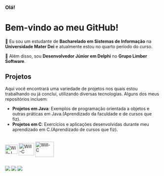 ### Olá!

# Bem-vindo ao meu GitHub!

👋  Eu sou um estudante de **Bacharelado em Sistemas de Informação** na **Universidade Mater Dei** e atualmente estou no quarto período do curso. 

🌱 Além disso, sou **Desenvolvedor Júnior em Delphi** no **Grupo Limber Software**.

## Projetos

Aqui você encontrará uma variedade de projetos nos quais estou trabalhando ou já concluí, utilizando diversas tecnologias. Alguns dos meus repositórios incluem:

- **Projetos em Java**: Exemplos de programação orientada a objetos e outras práticas em Java.(Aprendizado da faculdade e de cursos que fiz).
- **Projetos em C**: Exercícios e aplicações desenvolvidas durante meu aprendizado em C.(Aprendizado de cursos que fiz).

<div style="display: inline_block"><br>
  <img align="center" alt="Will-J" height="30" width="40" src="https://cdn.jsdelivr.net/gh/devicons/devicon/icons/java/java-plain.svg">
  <img align="center" alt="Will-C" height="40" width="50"src="https://cdn.jsdelivr.net/gh/devicons/devicon@latest/icons/c/c-original.svg">
  <img align="center" alt="Will-C" height="50" width="60"src="https://user-images.githubusercontent.com/3423282/123477765-e4013700-d5d4-11eb-876c-de9aab52153b.png">
</div>

##

<div> 
  
  <a href="https://www.instagram.com/_willcl/" target="_blank"><img src="https://img.shields.io/badge/-Instagram-%23E4405F?style=for-the-badge&logo=instagram&logoColor=white" target="_blank"></a>
  <a href = "mailto:wclinharesfilho@gmail.com"><img src="https://img.shields.io/badge/-Gmail-%23333?style=for-the-badge&logo=gmail&logoColor=white" target="_blank"></a>
  <a href="https://www.linkedin.com/in/william-linhares-833b5b282/" target="_blank"><img src="https://img.shields.io/badge/-LinkedIn-%230077B5?style=for-the-badge&logo=linkedin&logoColor=white" target="_blank"></a> 
  
</div>

##




